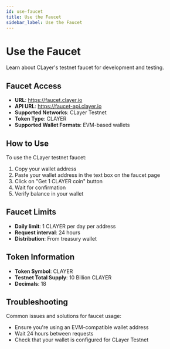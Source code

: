```yaml
---
id: use-faucet
title: Use the Faucet
sidebar_label: Use the Faucet
---
```


# Use the Faucet

Learn about CLayer's testnet faucet for development and testing.

## Faucet Access

- **URL**: https://faucet.clayer.io
- **API URL**: https://faucet-api.clayer.io
- **Supported Networks**: CLayer Testnet
- **Token Type**: CLAYER
- **Supported Wallet Formats**: EVM-based wallets

## How to Use

To use the CLayer testnet faucet:

1. Copy your wallet address
2. Paste your wallet address in the text box on the faucet page
3. Click on "Get 1 CLAYER coin" button
4. Wait for confirmation
5. Verify balance in your wallet

## Faucet Limits

- **Daily limit**: 1 CLAYER per day per address
- **Request interval**: 24 hours
- **Distribution**: From treasury wallet

## Token Information

- **Token Symbol**: CLAYER
- **Testnet Total Supply**: 10 Billion CLAYER
- **Decimals**: 18

## Troubleshooting

Common issues and solutions for faucet usage:

- Ensure you're using an EVM-compatible wallet address
- Wait 24 hours between requests
- Check that your wallet is configured for CLayer Testnet